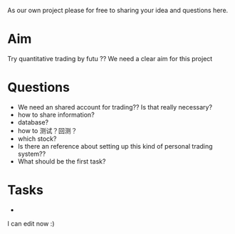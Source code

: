 As our own project please for free to sharing your idea and questions here.

# Aim
Try quantitative trading by futu ??
We need a clear aim for this project

# Questions
* We need an shared account for trading?? Is that really necessary? 
* how to share information?
* database?
* how to 测试？回测？
* which stock?
* Is there an reference about setting up this kind of personal trading system??
* What should be the first task?

# Tasks
* 
I can edit now :)
